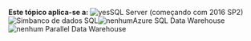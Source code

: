 <Token>**Este tópico aplica-se a:** ![yes](media/yes.png)SQL Server (começando com 2016 SP2)![Sim](media/yes.png)banco de dados SQL![nenhum](media/no.png)Azure SQL Data Warehouse ![nenhum](media/no.png) Parallel Data Warehouse </Token>
